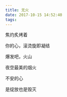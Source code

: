 ```yaml
---
title: 无火
date: 2017-10-15 14:52:40
tags:
---
```


焦灼炙烤着

你的心，滚烫旋即凝结

爆发吧，火山

夜空最美的烟火

不安的心

是绽放也是毁灭